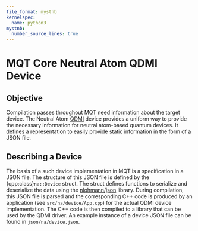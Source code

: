 ```yaml
---
file_format: mystnb
kernelspec:
  name: python3
mystnb:
  number_source_lines: true
---
```


# MQT Core Neutral Atom QDMI Device

## Objective

Compilation passes throughout MQT need information about the target device.
The Neutral Atom [QDMI](https://munich-quantum-software-stack.github.io/QDMI/) device provides a uniform way to provide the necessary information for neutral atom-based quantum devices.
It defines a representation to easily provide static information in the form of a JSON file.

## Describing a Device

The basis of a such device implementation in MQT is a specification in a JSON file.
The structure of this JSON file is defined by the {cpp:class}`na::Device` struct.
The struct defines functions to serialize and deserialize the data using the [nlohmann/json](https://json.nlohmann.me) library.
During compilation, this JSON file is parsed and the corresponding C++ code is produced by an application (see `src/na/device/App.cpp`) for the actual QDMI device implementation.
The C++ code is then compiled to a library that can be used by the QDMI driver.
An example instance of a device JSON file can be found in `json/na/device.json`.
